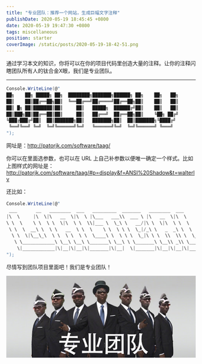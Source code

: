 ```yaml
---
title: "专业团队：推荐一个网站，生成巨幅文字注释"
publishDate: 2020-05-19 18:45:45 +0800
date: 2020-05-19 19:47:30 +0800
tags: miscellaneous
position: starter
coverImage: /static/posts/2020-05-19-18-42-51.png
---
```


通过学习本文的知识，你将可以在你的项目代码里创造大量的注释。让你的注释闪瞎团队所有人的钛合金X眼，我们是专业团队。

---

```csharp
Console.WriteLine(@"
██╗    ██╗ █████╗ ██╗  ████████╗███████╗██████╗ ██╗    ██╗   ██╗
██║    ██║██╔══██╗██║  ╚══██╔══╝██╔════╝██╔══██╗██║    ██║   ██║
██║ █╗ ██║███████║██║     ██║   █████╗  ██████╔╝██║    ██║   ██║
██║███╗██║██╔══██║██║     ██║   ██╔══╝  ██╔══██╗██║    ╚██╗ ██╔╝
╚███╔███╔╝██║  ██║███████╗██║   ███████╗██║  ██║███████╗╚████╔╝ 
 ╚══╝╚══╝ ╚═╝  ╚═╝╚══════╝╚═╝   ╚══════╝╚═╝  ╚═╝╚══════╝ ╚═══╝  
");
```

网址是：<http://patorjk.com/software/taag/>

你可以在里面选参数，也可以在 URL 上自己补参数以便唯一确定一个样式。比如上图样式的网址是：<http://patorjk.com/software/taag/#p=display&f=ANSI%20Shadow&t=walterlv>

还比如：

```csharp
Console.WriteLine(@"
 ___       __   ________  ___   _________  _______   ________  ___       ___      ___ 
|\  \     |\  \|\   __  \|\  \ |\___   ___\\  ___ \ |\   __  \|\  \     |\  \    /  /|
\ \  \    \ \  \ \  \|\  \ \  \\|___ \  \_\ \   __/|\ \  \|\  \ \  \    \ \  \  /  / /
 \ \  \  __\ \  \ \   __  \ \  \    \ \  \ \ \  \_|/_\ \   _  _\ \  \    \ \  \/  / / 
  \ \  \|\__\_\  \ \  \ \  \ \  \____\ \  \ \ \  \_|\ \ \  \\  \\ \  \____\ \    / /  
   \ \____________\ \__\ \__\ \_______\ \__\ \ \_______\ \__\\ _\\ \_______\ \__/ /   
    \|____________|\|__|\|__|\|_______|\|__|  \|_______|\|__|\|__|\|_______|\|__|/    
");
```

尽情写到团队项目里面吧！我们是专业团队！

![专业团队](/static/posts/2020-05-19-18-42-51.png)

